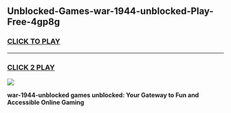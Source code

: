 
## Unblocked-Games-war-1944-unblocked-Play-Free-4gp8g
<h3>
<a href="https://premium76.site?title=war-1944-unblocked&ref=18A1">CLICK TO PLAY</a></h3>
<hr>

<h3>
<a href="https://premium76.site?title=war-1944-unblocked&ref=18A1">CLICK 2 PLAY</a>
  
</h3>

<a href="https://premium76.site?title=war-1944-unblocked&ref=18A1"><img src="https://clearcache.store/games.png"></a>


**war-1944-unblocked games unblocked: Your Gateway to Fun and Accessible Online Gaming**
